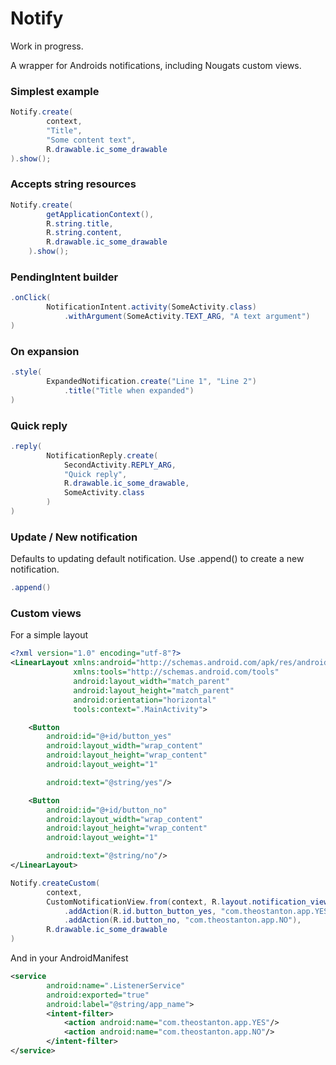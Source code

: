 Notify
======
Work in progress. 

A wrapper for Androids notifications, including Nougats custom views.


### Simplest example

```java
Notify.create(
        context,
        "Title",
        "Some content text",
        R.drawable.ic_some_drawable
).show();
```

### Accepts string resources

```java
Notify.create(
        getApplicationContext(),
        R.string.title,
        R.string.content,
        R.drawable.ic_some_drawable
    ).show();
```

### PendingIntent builder

```java
.onClick(
        NotificationIntent.activity(SomeActivity.class)
            .withArgument(SomeActivity.TEXT_ARG, "A text argument")
)
```

### On expansion 

```java
.style(
        ExpandedNotification.create("Line 1", "Line 2")
            .title("Title when expanded")
)
```

### Quick reply

```java
.reply( 
        NotificationReply.create(
            SecondActivity.REPLY_ARG, 
            "Quick reply",
            R.drawable.ic_some_drawable,
            SomeActivity.class
        ) 
)
```

### Update / New notification

Defaults to updating  default notification. Use .append() to create a new notification. 

```java
.append()
```

### Custom views

For a simple layout

```xml 
<?xml version="1.0" encoding="utf-8"?>
<LinearLayout xmlns:android="http://schemas.android.com/apk/res/android"
              xmlns:tools="http://schemas.android.com/tools"
              android:layout_width="match_parent"
              android:layout_height="match_parent"
              android:orientation="horizontal"
              tools:context=".MainActivity">

    <Button
        android:id="@+id/button_yes"
        android:layout_width="wrap_content"
        android:layout_height="wrap_content"
        android:layout_weight="1"

        android:text="@string/yes"/>

    <Button
        android:id="@+id/button_no"
        android:layout_width="wrap_content"
        android:layout_height="wrap_content"
        android:layout_weight="1"

        android:text="@string/no"/>
</LinearLayout>
```

```java
Notify.createCustom(
        context,
        CustomNotificationView.from(context, R.layout.notification_view)
            .addAction(R.id.button_button_yes, "com.theostanton.app.YES")
            .addAction(R.id.button_no, "com.theostanton.app.NO"),
        R.drawable.ic_some_drawable
)
```

And in your AndroidManifest

```xml
<service 
        android:name=".ListenerService"
        android:exported="true"
        android:label="@string/app_name">
        <intent-filter>
            <action android:name="com.theostanton.app.YES"/>
            <action android:name="com.theostanton.app.NO"/>
        </intent-filter>
</service>
```